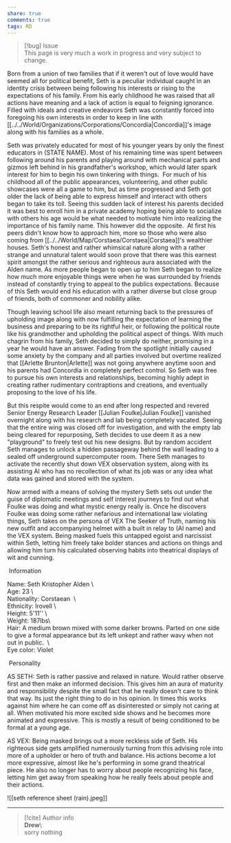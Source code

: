 ```yaml
---  
share: true  
comments: true  
tags: RD  
---  
```

> [!bug] Issue  
> This page is very much a work in progress and very subject to change.  
  
Born from a union of two families that if it weren't out of love would have seemed all for political benefit, Seth is a peculiar individual caught in an identity crisis between being following his interests or rising to the expectations of his family. From his early childhood he was raised that all actions have meaning and a lack of action is equal to feigning ignorance. Filled with ideals and creative endeavors Seth was constantly forced into foregoing his own interests in order to keep in line with [[../../World/Organizations/Corporations/Concordia|Concordia]]'s image along with his families as a whole.    
  
Seth was privately educated for most of his younger years by only the finest educators in (STATE NAME). Most of his remaining time was spent between following around his parents and playing around with mechanical parts and gizmos left behind in his grandfather's workshop, which would later spark interest for him to begin his own tinkering with things.  For much of his childhood all of the public appearances, volunteering, and other public showcases were all a game to him, but as time progressed and Seth got older the lack of being able to express himself and interact with others began to take its toll. Seeing this sudden lack of interest his parents decided it was best to enroll him in a private academy hoping being able to socialize with others his age would be what needed to motivate him into realizing the importance of his family name. This however did the opposite.  At first his peers didn't know how to approach him, more so those who were also coming from [[../../World/Map/Corstaea/Corstaea|Corstaea]]'s wealthier houses. Seth's honest and rather whimsical nature along with a rather strange and unnatural talent would soon prove that there was this earnest spirit amongst the rather serious and righteous aura associated with the Alden name. As more people began to open up to him Seth began to realize how much more enjoyable things were when he was surrounded by friends instead of constantly trying to appeal to the publics expectations. Because of this Seth would end his education with a rather diverse but close group of friends, both of commoner and nobility alike.    
  
Though leaving school life also meant returning back to the pressures of upholding image along with now fulfilling the expectation of learning the business and preparing to be its rightful heir, or following the political route like his grandmother and upholding the political aspect of things. With much chagrin from his family, Seth decided to simply do neither, promising in a year he would have an answer. Fading from the spotlight initially caused some anxiety by the company and all parties involved but overtime realized that [[Arlette Brunton|Arlette]] was not going anywhere anytime soon and his parents had Concordia in completely perfect control. So Seth was free to pursue his own interests and relationships, becoming highly adept in creating rather rudimentary contraptions and creations, and eventually proposing to the love of his life.    
  
But this respite would come to an end after long respected and revered Senior Energy Research Leader [[Julian Foulke|Julian Foulke]] vanished overnight along with his research and lab being completely vacated. Seeing that the entire wing was closed off for investigation, and with the empty lab being cleared for repurposing, Seth decides to use deem it as a new "playground" to freely test out his new designs. But by random accident Seth manages to unlock a hidden passageway behind the wall leading to a sealed off underground supercomputer room. There Seth manages to activate the recently shut down VEX observation system, along with its assisting AI who has no recollection of what its job was or any idea what data was gained and stored with the system.    
  
Now armed with a means of solving the mystery Seth sets out under the guise of diplomatic meetings and self interest journeys to find out what Foulke was doing and what mystic energy really is. Once he discovers Foulke was doing some rather nefarious and international law violating things, Seth takes on the persona of VEX The Seeker of Truth, naming his new outfit and accompanying helmet with a built in relay to (AI name) and the VEX system. Being masked fuels this untapped egoist and narcissist within Seth, letting him freely take bolder stances and actions on things and allowing him turn his calculated observing habits into theatrical displays of wit and cunning.    
  
 Information  
  
Name: Seth Kristopher Alden \  
Age: 23 \  
Nationality: Corstaean  \  
Ethnicity: Irovell \  
Height: 5'11'' \  
Weight: 187lbs\  
Hair: A medium brown mixed with some darker browns. Parted on one side to give a formal appearance but its left unkept and rather wavy when not out in public.  \  
Eye color: Violet   
  
 Personality   
  
AS SETH: Seth is rather passive and relaxed in nature. Would rather observe first and then make an informed decision. This gives him an aura of maturity and responsibility despite the small fact that he really doesn't care to think that way. Its just the right thing to do in his opinion. In times this works against him where he can come off as disinterested or simply not caring at all. When motivated his more excited side shows and he becomes more animated and expressive. This is mostly a result of being conditioned to be formal at a young age.    
  
AS VEX: Being masked brings out a more reckless side of Seth. His righteous side gets amplified numerously turning from this advising role into more of a upholder or hero of truth and balance. His actions become a lot more expressive, almost like he's performing in some grand theatrical piece. He also no longer has to worry about people recognizing his face, letting him get away from speaking how he really feels about people and their actions.  
  
![[seth reference sheet (rain).jpeg]]  
  
-----  
> [!cite] Author info  
> **Drew**\  
> sorry nothing